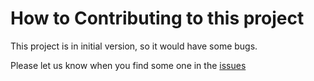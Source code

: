 # How to Contributing to this project

This project is in initial version, so it would have some bugs.

Please let us know when you find some one in the [issues](https://github.com/ZhengLinLei/Imgslide/issues)